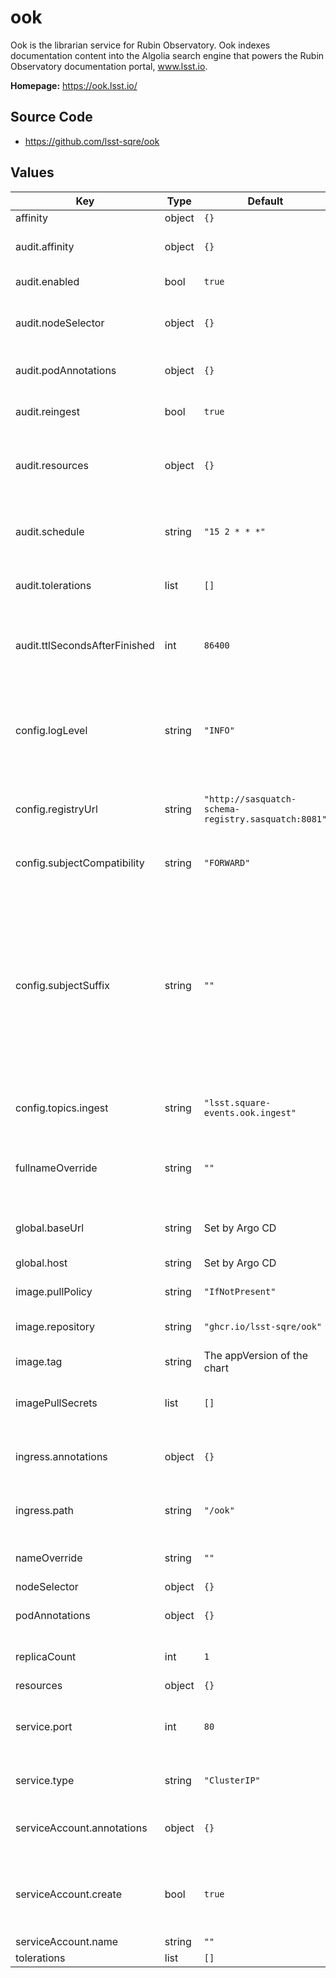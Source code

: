 # ook

Ook is the librarian service for Rubin Observatory. Ook indexes documentation content into the Algolia search engine that powers the Rubin Observatory documentation portal, www.lsst.io.

**Homepage:** <https://ook.lsst.io/>

## Source Code

* <https://github.com/lsst-sqre/ook>

## Values

| Key | Type | Default | Description |
|-----|------|---------|-------------|
| affinity | object | `{}` |  |
| audit.affinity | object | `{}` | Affinity rules for Ook audit pods |
| audit.enabled | bool | `true` | Enable the audit job |
| audit.nodeSelector | object | `{}` | Node selection rules for Ook audit pods |
| audit.podAnnotations | object | `{}` | Annotations for Ook audit pods |
| audit.reingest | bool | `true` | Reingest missing documents |
| audit.resources | object | `{}` | Resource limits and requests for Ook audit pods |
| audit.schedule | string | `"15 2 * * *"` | Cron schedule string for ook audit job (UTC) |
| audit.tolerations | list | `[]` | Tolerations for Ook audit pods |
| audit.ttlSecondsAfterFinished | int | `86400` | Time (second) to keep a finished job before cleaning up |
| config.logLevel | string | `"INFO"` | Logging level: "DEBUG", "INFO", "WARNING", "ERROR", "CRITICAL" |
| config.registryUrl | string | `"http://sasquatch-schema-registry.sasquatch:8081"` | Cluster URL for the Confluent Schema Registry |
| config.subjectCompatibility | string | `"FORWARD"` | Schema subject compatibility. |
| config.subjectSuffix | string | `""` | Schema subject suffix. Should be empty for production but can be set to a value to create unique subjects in the Confluent Schema Registry for testing. |
| config.topics.ingest | string | `"lsst.square-events.ook.ingest"` | Kafka topic name for ingest events |
| fullnameOverride | string | `""` | Override the full name for resources (includes the release name) |
| global.baseUrl | string | Set by Argo CD | Base URL for the environment |
| global.host | string | Set by Argo CD | Host name for ingress |
| image.pullPolicy | string | `"IfNotPresent"` | Image pull policy |
| image.repository | string | `"ghcr.io/lsst-sqre/ook"` | Squarebot image repository |
| image.tag | string | The appVersion of the chart | Tag of the image |
| imagePullSecrets | list | `[]` | Secret names to use for all Docker pulls |
| ingress.annotations | object | `{}` | Additional annotations to add to the ingress |
| ingress.path | string | `"/ook"` | Path prefix where Squarebot is hosted |
| nameOverride | string | `""` | Override the base name for resources |
| nodeSelector | object | `{}` |  |
| podAnnotations | object | `{}` | Annotations for API and worker pods |
| replicaCount | int | `1` | Number of API pods to run |
| resources | object | `{}` |  |
| service.port | int | `80` | Port of the service to create and map to the ingress |
| service.type | string | `"ClusterIP"` | Type of service to create |
| serviceAccount.annotations | object | `{}` | Annotations to add to the service account |
| serviceAccount.create | bool | `true` | Specifies whether a service account should be created |
| serviceAccount.name | string | `""` |  |
| tolerations | list | `[]` |  |
